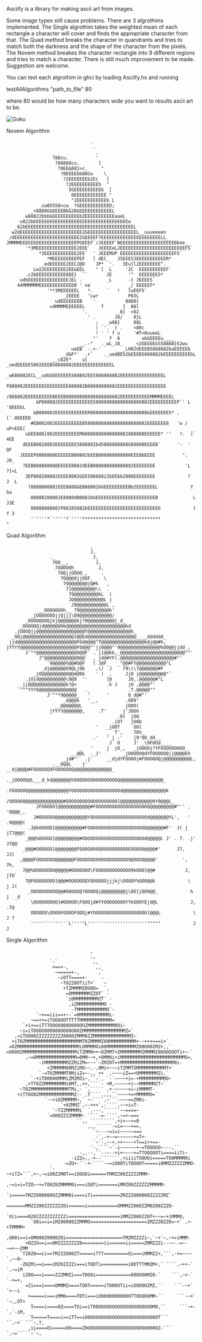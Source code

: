
Asciify is a library for making ascii art from images.

Some image types still cause problems.  There are 3 algrothims
implemented.  The Single algrothim takes the weighted mean of each rectangle
a character will cover and finds the appropriate character from that.  The
Quad method breaks the character in quandrants and tries to match both the
darkness and the shape of the character from the pixels.  The Novem method
breakes the character rectangle into 9 different regions and tries to match
a character.  There is still much improvement to be made.  Suggestion are
welcome.

You can test each algrothim in ghci by loading Asciify.hs and running

   testAllAlgorithms "path_to_file" 80

where 80 would be how many characters wide you want to results ascii art to
be.

![Goku](http://chainmailninja.com/wp-content/uploads/goku.png)

Novem Algorithm

                                   .                                               
                                    .                                              
                     _               .                                             
                     ?88cu.          '                                             
                      ?88888cu.       ]                                            
                       ?0Eb&88}>c_     "                                           
                        ?0EEEEbb88Gu    \                                          
                         ?2EEEEEEEb2Ec   [                                         
                          ?2EEEEEEEEEEb  "                                         
                           5GEEEEEEEEEEb  [                                        
                            0EEEEEEEEEEEE "                                        
                            "2EEEEEEEEEEEb L                                       
                _cw85558>cw_ ?GEEEEEEEEEEED;                                       
             _<8880GGEEEEBb&28GEEEEEEEEEEEEL                                       
           w88822bbbGEEEEEEEEEEbZEEEEEEEEEEEaaeL                                   
         u022bEEEEEEEEEEEEEEEEEEEEEEEEEEEEEEEEEEEe                                 
       _62bEEEEEEEEEEEEEEEEEEEEEEEEEEEEEEEEEEEEEEEEL                               
      w2dEEEEEEEEEEEEEEEEEEEEEEE2GEEEEEEEEEEEEEEEEEEL__uuueeeen                    
     /dEEEEEEEEEEEEEEEEEEEEEEEE2GEEEEF7EEEEEEEEEEEEEEEEEEEEEELL_                   
    JMMMMEEEEEEEEEEEEEEEEEEEEEPGEEEF`/JEEEEF`NEEEEEEEEEEEEEEEEEEEEBbee__           
           '*3MEEEEEEEEEEEEEEE2EEE`   JEEEEeLJEEEEEEEEEEEEEEEEEEEEEEEEF5`          
                *3EEEEEEEEEEEE2EE`  ' JEEEMUP EEEEEEEEEEEEEEEEEEEEF5`              
                   *MEEEEEEEEEPEF   [ dEC_   J5EEE53EEEEEEEEEEER*                  
                 _edEEEEEE2EEC2@D    JP*  '.   3Eu[l2EEEEEEEE^.                    
              Lw22EEEEEEEE2EE&EEL    " [  L     '2C  EEEEEEEEEEF`                  
           .c2bEEEEEEEEEEE0EE}  ``       JE      '^  EEEEEEE5*                     
         udbEEEEEEEEEEEEEEEJEL .         _L      -} JEEEE5`                        
        44MMMMMMEEEEEEEEEEEEEB ' ve              _/ EEEEEF*                        
                   '**3MEEEEEEL   *.     `   !   luEEF5`                           
                         _2EEEE   'Lwr           P83L                              
                      udEEEEEEEB    '           8888[                              
                    =4MMMMEEEEEEL      f       ]  88l                              
                                '.           _6[  <82                              
                                  ' .       J8/    8}L                             
                                     ; _ _w88}     88L                             
                                     |  '.  } .    <80c                            
                                     ! ' ' f u     '#T<0uueeL                      
                                    "'    f  6        ubGEEEEu____                 
                               __.-"   ._wL_J8_    _<2GEEEEG558888}52wu            
                            ueEB` -.>-'        _LH82dEEEB5888882baEEEEEb           
                         _d&F*`  .r`    ._uedBE52bEEEB5888882bEEEEEEEEEEbL         
                     __c82E*    u[ _uedEEEEE5882EEEB58888882EEEEEEEEEEEEEEL        
                 _w688082ECL__udGGEEEEEEE588882EE5888888882EEEEEEEEEEEEEEEEL       
                 P888082EEEEEEEEEEEEEEEE888882B88888888882EEEEEEEEEEEEEEEEEE       
                /888882EEEEEEEEEEBEEEB88888888888888888882EEEEEEEEEEEMMMMEEEEL     
               &P888882EEEEEEEEEEEEE588888888888888888882EEEEEEEEEEP`' L '8EEEbL   
              &B088082EEEEEEEEEEEER888888888888888888888&EEEEEEE5* ,   ['.0EEEED   
             #EB082082EEEEEEEEEEB58888888888888888888882EEEEEEE8   'w /  uP<EEE[   
           uGEE888}882EEEEEEEEEM88888888008888882888888EEEEEE* ''   ?.  ]`  4EE    
          dEEEB8828882EEEEEEEE5888882bd5888888888G88880EEEEB`      '-  '     QF    
         JEEEEP8888880EEEEEEB08882bEEB888888888880EEEBbEEEE          ".      J0_   
          ?EEB88888888@EEEEE8882dEEB088888888888882EEEEEEEE           'L     ?[<L  
           3EP888288882EEEE8882GEE58888822bEEbb2880EEEEEEEE            ?     J  L  
            ?888880888}EEE8888GEB88882bGEEEEEEEEEBb2EEEEEEEL            Y       ba 
             08888288882E8888dB0882bGEEEEEEEEEEEEEEEEEEEEEEB             L     J3E 
             0888880888}P88285882bEEEEEEEEEEEEEEEEEEEEEEEEEEb            l     Y 3 
             '`''''*`'''''*`''''*****************************                  "   

Quad Algorithm

                                   ,                                               
                                   J,                                              
                    ._              J,                                             
                     7OO__,          J,                                            
                      7OOOOOh_        J,                                           
                       7OQjjOOOO_,     .                                           
                        7O@@@djjOOF_    \                                          
                         79@@@@@@@jQ#k   ,                                         
                          7]@@@@@@@@@\\  .                                         
                           79@@@@@@@@@kL  (                                        
                           JO@@@@@@@@@@@L j                                        
                            J9@@@@@@@@@@@L ,                                       
                __OOOOOOOh__ 79@@@@@@@@@@@k'                                       
             _jOOOOOOOjjQjjj\O9@@@@@@@@@@@@/                                       
           _OOOOOOOQjkj@@@@@@@kj?9@@@@@@@@@@j_d_                                   
         _OOOOOQjd@@@@@@9k@@@@@@@@@@@@@@@@@@@@@@kd                                 
       .jOOOQjj@@@@@@@@@@@@@@@@@@Y@@@@@@@@@@@@@@@@k_                               
      _OQj@@@@@@@@@@@@@@@@@@@J@@Ed@@@@@@@@@@@@@@@@@@____dddddd_                    
     jjd@@@@@@@@@@@@@@@@@@@@@@FOd@@@@"T@@@@@@@@@@@@@@@@k@j@@#h,                    
    jYYYY@@@@@@@@@@@@@@@@@@@@@FO@@@"'jjO@@@"'9@@@@@@@@@@@@@@@%OO@@jjdd_,           
           J'"*@@@@@@@@@@@@@@@O@@F` . j]@@kk,_@@@@@@@@@@@@@@@@@@@@@@@@""'          
                J"@@@@@@@@@@@@O@@`  , jd@#YF(.@@@@@@@@@@@@@@@@@@@@#"'              
                   `9@@@@@%@@#O@F   ( J@F_   _"@@#FY@@@@@@@@@@@"L                  
                 _dj@@@@@@O9@Lj9b    ,(/  J    79\(\7@@@@@@@#F                     
              _jOQ@@@@@@@@O@@d@9k    ' (  ,     JjO j@@@@@@@@@@"`                  
           .jOjd@@@@@@@@@@\9@9  ''       ]@      JO,.@@@@@@#"L                     
         _jj@@@@@@@@@@@@@@k?@<           .h J    jO ,@@@@"'                        
        `"""YYY9@@@@@@@@@@@@@@   ._              .T.@@@@@""                        
                   J'""*9@@@@@_   '      '       O_d@#"'                           
                         _d@@@k   '__,          .OO9'                              
                      __@@@@@@@L                jOOO(                              
                    jYYYY@@@@@@@,     .T'      j'JOOh                              
                                             .O(  jOQ                              
                                           .jOT   jOOb                             
                                     '   _jOOT     OO(                             
                                         _  T',    7O%_                            
                                    .'   ' j .'    j9'OO_dd__                      
                                          J  O     J' _\9FOOd____                  
                               _   '     j  jO_,   _jOOOOj?YFOOOOOOOOO_            
                            __@@L  ._J'        _jOOOOOQdYFOOOOOQjj@@@@kh           
                         _jd#"'  .j'     __djdYFOOOOj#FOOOOOQj@@@@@@@@@@L,         
                     .__OQ@L    j' __dj@@@@#FOOOOOQ9FOOOOOOQ@@@@@@@@@@@@@@_        
                 ._jOOOOQ@L___d_kd@@@@@@@YOOOOOOO9OOOOOOOOQ@@@@@@@@@@@@@@@@_       
                .FOOOOOQ@@@@@@@@@@@@@@@YOOOOOOOOOOOOOOOOOOd@@@@@@@@@@@@@@@@k       
                /OOOOOO@@@@@@@@@@@@@@#OOOOOOOOOOOOOOOOOOO]@@@@@@@@@@@@9Y9@@@L_     
               JFOOOOO]@@@@@@@@@@@@#FOOOOOOOOOOOOOOOOOOOQ@@@@@@@@@#"'' , 'O@@@_,   
              J#OOOOOO@@@@@@@@@@@@YOOOOOOOOOOOOOOOOOOOOOd@@@@@@@YL',   ' .9@@@@(   
            .J@kOOOOO]@@@@@@@@@@#FOOOOOOOOOOOOOOOOOOOOOQ@@@@@@#F'  J( j  jT7@@@(   
           _@@@%OOOOO]@@@@@@@@@#OOOOOOOOOOOOOOOOOOOOOOOd@@@@@L J' . 7. .j' J7@@    
          _@@@#OOOOOO]@@@@@@@@FOOOOOOOQOOOOOOOOOOEOOOOO@@@@#'      J7,      JJ(    
         ,@@@@FOOOOOOO@@@@@@@FOOOOOOQ9OOOOOOOOOOO9@OOOO@@@@'         ',      7h,   
          7@@%OOOOOOOO@@@@@#OOOOOOO\FOOOOOOOOOOOOO9kOOO]@@#           J,     jTO`  
           7@FOOOOOOOO]@@@#OOOOOOQYOOOOOOjjjkj\OOOOY%OOO@@k            \     j J(  
            _OOOOOOOOOO@@#OOOOOQ?OOOOQj@@@@@@@@@j\OO]jOO9@@_            h    j  _d 
             \OOOOOOOOO]#OOOOO\FOOOjd#YYOOOOOOOOYYkOO9YEjd@L            J,     .7@ 
             OOOOOO\OOOOFOOOOFOOQj#YOOOOOOOOOOOOOOOOOOOO]@@@L            \     J 7 
             ''''''`''''''`L''''"L''''''''''''''''''''''"""""            J       J 

Single Algorithm

                                   ,                                               
                                   ,,                                              
                    `-`             ,,                                             
                     +==+-,          ,,                                            
                      ~=====+-,       ,`                                           
                       ~iOTT====+-     -                                           
                        ~T0ZZ0OTiiT+`   ~                                          
                         +TZMMMMZ0OOO=  `,                                         
                          =OMMMMMMMZZOT` -                                         
                          `i0MMMMMMMMMZT` -                                        
                           ,iZMMMMMMMMMMO -                                        
                            -TMMMMMMMMMMMO`-                                       
               `~+==iii==+~-`=0MMMMMMMMMMMi-                                       
             ~==++=iTOOOOOTTTTTMMMMMMMMMMMM=                                       
          `+i+==iTTTOOOO000O000OOZMMMMMMMMMM0Oi~                                   
         ~i=iTOOOO000000OO00O00ZMMMMMMMMMMMMMMMMZ=`                                
       ,=iTOO00ZZZZZZZZZZ00O0ZMMM0ZZMMMMMMMMMMMMMMZ~                               
      +iT0ZMMMMMMMMMMMMMMMMMMMMMT0ZMMMMZ00MMMMMMMMMM+-~+++===i+`                   
     =OZMMMMMMMMMMMMMMMMMMMMMMMiOMMMMOi00MMMMMMMMMMMZ00O00ZMZ+,,`                  
    =OOO0ZMMMMMMMMMMMMMMMMMMMMiTZMMO++~OZMMT+ZMMMMMMMMZMMMMZ0OOOOOOTi+~-`          
           ,~=OMMMMMMMMMMMMMMM=0MM~~+,+OMM0i+iMMMMMMMMMMMMMMMMMMMMMMMMO=,          
                -iMMMMMMMMMZZMiZM=~-~`~ZMZ0T=+MMMMMMMMMMMMMMMMMMMM0i-              
                   +ZMMMMM00MZiMO~~,-,0Mi+~~~iTZMMTOMMMMMMMMMMMT+`                 
                `-=T0ZMMMMT0MiiZ=~-,, ++  ,~~~~iZ==+OMMMMMMMZi,`                   
             `-+iT00000MMMiZMZMZi~,``-`, `-`~~~~+i=-+MMMMMMMMMMO~                  
           ,+TT0ZZMMMMMMMMi0MT,,++,````- +M,~~~~~+i~~MMMMMMZT~`                    
         ~T0ZMMMMMMMMMMMMMMTMi,- `,````` ,+-~~~~~=i~iMMMMT-                        
        +iTTOO0ZMMMMMMMMMMMMMZ-- ,T````,,,,``~~~~+=+MMMMMO=`                       
                  `-~+iOZMMMMM~,` ~-````,~```-~~~==ZM0i-                           
                        `+0ZMMZ`,~-+++`,-````,~~+i=T-                              
                     `~TZZMMMMMi  `,---,``````~~====~                              
                   `=O00ZZZZMMMM- ````-=-````,~=+~===                              
                              ``,, `````````,+i+~~+=0                              
                                  ,,,``````-=i=~~~+==,                             
                                    `~---~=i=i~~~~~===                             
                                     -`,-+~~=~~~~~~+=T+-                           
                                    `~`-,~-+,++~~~~+T==i++==-                      
                                   `-,````~`-i~~~~~~+~=TOOOOO~---,``               
                               -,,--,``--~--+i+~~~~+=TTOOOOOTi====iiTi~            
                            -iZZ=,,-+--```````,+iiiiTOOOOi=====TO0MMMM0i           
                         -=ZO+-``-+-````-~=iO00TiTOOOOT=====i0MMZZZZZZMMO-         
                    `-~+iTZ=```,+~,~=iO0ZZM0T==iOOOOi======TMMZZ00ZZZZZMMM~        
                 ,~=i=i=TZO~~+=T00Z0ZMMMM0i===iOOTi=======iMMZ00ZZZZZZMMMMM-       
                `i=====TMZZ0000000ZZMMM0i====iTi==========ZMZZZ000000ZZZZZMZ`      
                =======MMZZZ00ZZZZZZZOi======i===========OMMMZZ000ZZM0Z00ZZZ0-     
              `Oii====0Z0ZZZZZZZZZZZi===================iMMZZ000ZZ0T+~~=~+iMMMO,   
             `O0i==i=iMZ00000ZZMMMO=====================ZMZZZ0ZZ0=~+` ,+-+TMMMM+   
            ,O00i==i=OM000Z0000Z0i=====================TMZMZZZZi~,`~+`~,~+=iMMM-   
           +0ZZO==i==0MZZZZZZZZ0========ii======ii=====ZMMZZZi--~~--=~-~=+~~ZMM    
         `TZ0Z0==ii==TMZZZ000ZT=====iTTT=========Oi===iMMMZZ+,```,-+=~~~-`,~~0~    
         -Z0ZMi==i===iMZ0ZZZZi===iTOOTi==========i0OTTTMMZM+,` ````,~++-` `,~=iM   
          iZ0O===i====ZZZMMZi===TOOOi=============O0OOO0MZ0-`    ```,~+-`  `-+=+,  
           =Zi===i====OMMMZ====TOOT=====iTO00OTii=iOOOOOZMZ,``    ```-~+`   `+-~i  
            +=====i===iMM0====TOTi===iO000000000OOTTOOOOOMM~``     ```-~+`  `~,,OT+
             T====i====0Z====TOi==iT00OOOOOOOOOOOOOOOOOOO0M0,``     ```~+-  `,`-iM,
            `T=====T====i==iTT==iO0OOOOOOOOOOOOOOOOOOOOOO000T```     ``,~+` ```~,T,
            ,ii====Oi=====OO====Z0OOOOOOOOOOOOOOOOOOOOOO0000Z-```     `,~=`````~`~,
